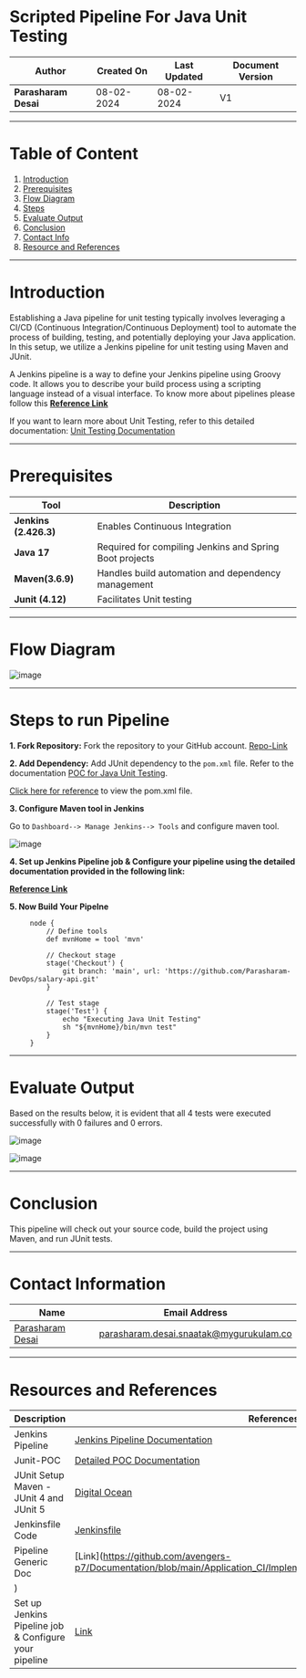 # Scripted Pipeline For Java Unit Testing

| **Author** | **Created On** | **Last Updated** | **Document Version** |
| ---------- | -------------- | ---------------- | -------------------- |
| **Parasharam Desai** | 08-02-2024 | 08-02-2024 | V1 |

---

# Table of Content

1. [Introduction](#introduction)
2. [Prerequisites](#prerequisites)
3. [Flow Diagram](#Flow-Diagram)
4. [Steps](#steps)
5. [Evaluate Output](#evaluate-output)
6. [Conclusion](#conclusion)
7. [Contact Info](#contact-info)
8. [Resource and References](#resource-and-references)


---

# Introduction

Establishing a Java pipeline for unit testing typically involves leveraging a CI/CD (Continuous Integration/Continuous Deployment) tool to automate the process of building, testing, and potentially deploying your Java application. In this setup, we utilize a Jenkins pipeline for unit testing using Maven and JUnit.

A Jenkins pipeline is a way to define your Jenkins pipeline using Groovy code. It allows you to describe your build process using a scripting language instead of a visual interface.
To know more about pipelines please follow this **[Reference Link](https://github.com/avengers-p7/Documentation/blob/main/Application_CI/Implementation/GenericDoc/jenkinsPipeline.md
)**

If you want to learn more about Unit Testing, refer to this detailed documentation: [Unit Testing Documentation](https://github.com/avengers-p7/Documentation/blob/main/Application_CI/Design/03-%20Java%20CI%20checks/Unit%20Testing/README.md)

---

# Prerequisites

| Tool | Description |
| ---- | ----------- |
| **Jenkins (2.426.3)** | Enables Continuous Integration |
| **Java 17** | Required for compiling Jenkins and Spring Boot projects |
| **Maven(3.6.9)** | Handles build automation and dependency management |
| **Junit (4.12)** | Facilitates Unit testing |

***
# Flow Diagram

![image](https://github.com/avengers-p7/Documentation/assets/156056709/cb0fe70e-4a99-49ed-a057-de4363591c23)


---

# Steps to run Pipeline

**1. Fork Repository:** Fork the repository to your GitHub account. 
[Repo-Link](https://github.com/Parasharam-DevOps/salary-api.git)

**2. Add Dependency:** Add JUnit dependency to the `pom.xml` file. Refer to the documentation [POC for Java Unit Testing](https://github.com/avengers-p7/Documentation/blob/main/Application_CI/Design/03-%20Java%20CI%20checks/Unit%20Testing/POC.md).

[Click here for reference](https://github.com/Parasharam-DevOps/salary-api/blob/main/pom.xml) to view the pom.xml file.

**3. Configure Maven tool in Jenkins**

Go to `Dashboard--> Manage Jenkins--> Tools` and configure maven tool.

![image](https://github.com/avengers-p7/Documentation/assets/156056444/d9ff8a0d-900a-4e4b-ac68-34507ef3348b)

**4. Set up Jenkins Pipeline job & Configure your pipeline using the detailed documentation provided in the following link:**

**[Reference Link](https://github.com/avengers-p7/Documentation/blob/main/Application_CI/Implementation/GenericDoc/jenkinsPipeline.md)**


**5. Now Build Your Pipelne**

         node {
             // Define tools
             def mvnHome = tool 'mvn'
         
             // Checkout stage
             stage('Checkout') {
                 git branch: 'main', url: 'https://github.com/Parasharam-DevOps/salary-api.git'
             }
         
             // Test stage
             stage('Test') {
                 echo "Executing Java Unit Testing"
                 sh "${mvnHome}/bin/mvn test"
             }
         }
---

# Evaluate Output

Based on the results below, it is evident that all 4 tests were executed successfully with 0 failures and 0 errors.

![image](https://github.com/avengers-p7/Documentation/assets/156056709/b3229d77-7f26-4eaa-bc6e-5f37884f10e4)

![image](https://github.com/avengers-p7/Documentation/assets/156056709/3adc4cae-6034-42c8-bff8-40b098e42f2d)

---

# Conclusion

This pipeline will check out your source code, build the project using Maven, and run JUnit tests.

---

# Contact Information

| Name | Email Address |
| ---- | ------------- |
| [Parasharam Desai](https://github.com/Parasharam-Desai) | parasharam.desai.snaatak@mygurukulam.co |

---

# Resources and References

| Description | References |
| ----------- | ---------- |
| Jenkins Pipeline | [Jenkins Pipeline Documentation](https://www.jenkins.io/doc/book/pipeline/) |
| Junit-POC | [Detailed POC Documentation](https://github.com/avengers-p7/Documentation/blob/main/Application_CI/Design/03-%20Java%20CI%20checks/Unit%20Testing/POC.md) |
| JUnit Setup Maven - JUnit 4 and JUnit 5 | [Digital Ocean ](https://www.digitalocean.com/community/tutorials/junit-setup-maven) |
| Jenkinsfile Code | [Jenkinsfile](https://github.com/avengers-p7/Jenkinsfile/blob/main/Scripted%20Pipeline/Java/UnitTesting/Jenkinsfile) |
|Pipeline Generic Doc|[Link](https://github.com/avengers-p7/Documentation/blob/main/Application_CI/Implementation/GenericDoc/jenkinsPipeline.md
)|
| Set up Jenkins Pipeline job & Configure your pipeline |[Link](https://github.com/avengers-p7/Documentation/blob/main/Application_CI/Implementation/GenericDoc/jenkinsPipeline.md)|



